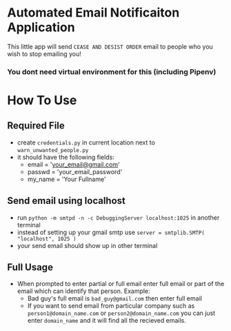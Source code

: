 # Automated Email Notificaiton Application

This little app will send `CEASE AND DESIST ORDER` email to people who you wish to stop emailing you!

### You dont need virtual environment for this (including Pipenv)

# How To Use

## Required File

- create `credentials.py` in current location next to `warn_unwanted_people.py`
- it should have the following fields:
  - email = 'your_email@gmail.com'
  - passwd = 'your_email_password'
  - my_name = 'Your Fullname'

## Send email using localhost

- run `python -m smtpd -n -c DebuggingServer localhost:1025` in another terminal
- instead of setting up your gmail smtp use `server = smtplib.SMTP( "localhost", 1025 )`
- your send email should show up in other terminal

## Full Usage

- When prompted to enter partial or full email enter full email or part of the email which can identify that person. Example:
  - Bad guy's full email is `bad_guy@gmail.com` then enter full email
  - If you want to send email from particular company such as `person1@domain_name.com` or `person2@domain_name.com` you can just enter `domain_name` and it will find all the recieved emails.
